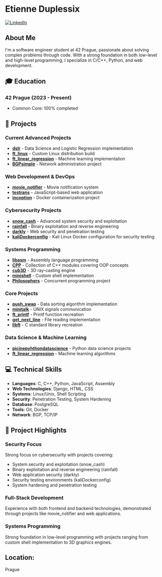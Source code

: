 # Etienne Duplessix
[![LinkedIn](https://img.shields.io/badge/LinkedIn-Connect-blue.svg)](https://www.linkedin.com/in/etienne-duplessix/)

## About Me
I'm a software engineer student at 42 Prague, passionate about solving complex problems through code. With a strong foundation in both low-level and high-level programming, I specialize in C/C++, Python, and web development.

## 🎓 Education
### 42 Prague (2023 - Present)
- Common Core: 100% completed

## 🚀 Projects

### Current Advanced Projects
- [**dslr**](https://github.com/farkasf/dslr) - Data Science and Logistic Regression implementation
- [**ft_linux**](https://github.com/etienneduplessix/ft_linux) - Custom Linux distribution build
- [**ft_linear_regression**](https://github.com/etienneduplessix/ft_linear_regression) - Machine learning implementation
- [**BGPsimple**](https://github.com/etienneduplessix/BGPsimple) - Network administration project

### Web Development & DevOps
- [**movie_notifier**](https://github.com/etienneduplessix/movie_notifier) - Movie notification system
- [**testrans**](https://github.com/etienneduplessix/testrans) - JavaScript-based web application
- [**inception**](https://github.com/etienneduplessix/inception) - Docker containerization project

### Cybersecurity Projects
- [**snow_cash**](https://github.com/etienneduplessix/snow_cash) - Advanced system security and exploitation
- [**rainfall**](https://github.com/etienneduplessix/rainfall) - Binary exploitation and reverse engineering
- [**darkly**](https://github.com/etienneduplessix/darkly) - Web security and penetration testing
- [**kaliDockerconfig**](https://github.com/etienneduplessix/kaliDockerconfig) - Kali Linux Docker configuration for security testing

### Systems Programming
- [**libasm**](https://github.com/etienneduplessix/libasm) - Assembly language programming
- [**CPP**](https://github.com/etienneduplessix/CPP) - Collection of C++ modules covering OOP concepts
- [**cub3D**](https://github.com/etienneduplessix/cub3D) - 3D ray-casting engine
- [**minishell**](https://github.com/etienneduplessix/minishell) - Custom shell implementation
- [**Philosophers**](https://github.com/etienneduplessix/Philosophers) - Concurrent programming project

### Core Projects
- [**push_swap**](https://github.com/etienneduplessix/push_swap) - Data sorting algorithm implementation
- [**minitalk**](https://github.com/etienneduplessix/minitalk) - UNIX signals communication
- [**ft_printf**](https://github.com/etienneduplessix/ft_printf) - Printf function recreation
- [**get_next_line**](https://github.com/etienneduplessix/get_next_line) - File reading implementation
- [**libft**](https://github.com/etienneduplessix/libft) - C standard library recreation

### Data Science & Machine Learning
- [**picinepyhthondatascience**](https://github.com/etienneduplessix/picinepyhthondatascience) - Python data science projects
- [**ft_linear_regression**](https://github.com/etienneduplessix/ft_linear_regression) - Machine learning algorithms

## 💻 Technical Skills
- **Languages**: C, C++, Python, JavaScript, Assembly
- **Web Technologies**: Django, HTML, CSS
- **Systems**: Linux/Unix, Shell Scripting
- **Security**: Penetration Testing, System Hardening
- **Database**: PostgreSQL
- **Tools**: Git, Docker
- **Network**: BGP, TCP/IP

## 🌟 Project Highlights

### Security Focus
Strong focus on cybersecurity with projects covering:
- System security and exploitation (snow_cash)
- Binary exploitation and reverse engineering (rainfall)
- Web application security (darkly)
- Security testing environments (kaliDockerconfig)
- System hardening and penetration testing

### Full-Stack Development
Experience with both frontend and backend technologies, demonstrated through projects like movie_notifier and web applications.

### Systems Programming
Strong foundation in low-level programming with projects ranging from custom shell implementation to 3D graphics engines.

## Location: 
 Prague

